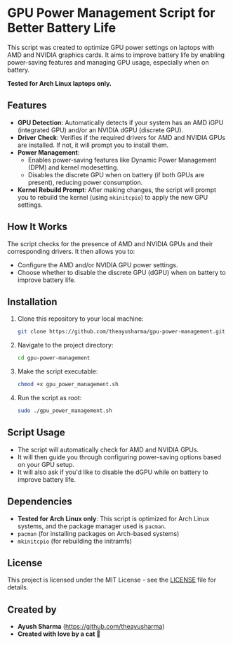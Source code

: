 # GPU Power Management Script for Better Battery Life

This script was created to optimize GPU power settings on laptops with AMD and NVIDIA graphics cards. It aims to improve battery life by enabling power-saving features and managing GPU usage, especially when on battery.

**Tested for Arch Linux laptops only.**

## Features

- **GPU Detection**: Automatically detects if your system has an AMD iGPU (integrated GPU) and/or an NVIDIA dGPU (discrete GPU).
- **Driver Check**: Verifies if the required drivers for AMD and NVIDIA GPUs are installed. If not, it will prompt you to install them.
- **Power Management**: 
    - Enables power-saving features like Dynamic Power Management (DPM) and kernel modesetting.
    - Disables the discrete GPU when on battery (if both GPUs are present), reducing power consumption.
- **Kernel Rebuild Prompt**: After making changes, the script will prompt you to rebuild the kernel (using `mkinitcpio`) to apply the new GPU settings.

## How It Works

The script checks for the presence of AMD and NVIDIA GPUs and their corresponding drivers. It then allows you to:
- Configure the AMD and/or NVIDIA GPU power settings.
- Choose whether to disable the discrete GPU (dGPU) when on battery to improve battery life.

## Installation

1. Clone this repository to your local machine:
    ```bash
    git clone https://github.com/theayusharma/gpu-power-management.git
    ```

2. Navigate to the project directory:
    ```bash
    cd gpu-power-management
    ```

3. Make the script executable:
    ```bash
    chmod +x gpu_power_management.sh
    ```

4. Run the script as root:
    ```bash
    sudo ./gpu_power_management.sh
    ```

## Script Usage

- The script will automatically check for AMD and NVIDIA GPUs.
- It will then guide you through configuring power-saving options based on your GPU setup.
- It will also ask if you'd like to disable the dGPU while on battery to improve battery life.

## Dependencies

- **Tested for Arch Linux only**: This script is optimized for Arch Linux systems, and the package manager used is `pacman`.
- `pacman` (for installing packages on Arch-based systems)
- `mkinitcpio` (for rebuilding the initramfs)

## License

This project is licensed under the MIT License - see the [LICENSE](LICENSE) file for details.

## Created by

- **Ayush Sharma** (https://github.com/theayusharma)
- **Created with love by a cat 🐾**
